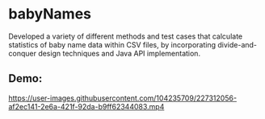 # babyNames
Developed a variety of different methods and test cases that calculate statistics of baby name data within CSV files, by incorporating divide-and-conquer design techniques and Java API implementation.

## Demo:



https://user-images.githubusercontent.com/104235709/227312056-af2ec141-2e6a-421f-92da-b9ff62344083.mp4

